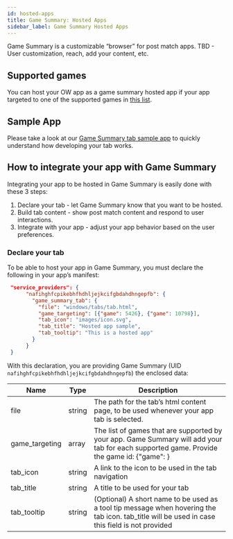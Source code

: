 ```yaml
---
id: hosted-apps
title: Game Summary: Hosted Apps
sidebar_label: Game Summary Hosted Apps
---
```


Game Summary is a customizable “browser” for post match apps. 
TBD - User customization, reach, add your content, etc.

## Supported games

You can host your OW app as a game summary hosted app if your app targeted to one of the supported games in [this list](../api/games-ids).

## Sample App

Please take a look at our [Game Summary tab sample app](https://github.com/overwolf) to quickly understand how developing your tab works.

## How to integrate your app with Game Summary

Integrating your app to be hosted in Game Summary is easily done with these 3 steps:

1. Declare your tab -  let Game Summary know that you want to be hosted.  
2. Build tab content - show post match content and respond to user interactions.  
3. Integrate with your app - adjust your app behavior based on the user preferences.

### Declare your tab

To be able to host your app in Game Summary, you must declare the following in your app’s manifest:

```json
 "service_providers": {
      "nafihghfcpikebhfhdhljejkcifgbdahdhngepfb": {
        "game_summary_tab": {
          "file": "windows/tabs/tab.html",
          "game_targeting": [{"game": 5426}, {"game": 10798}],
          "tab_icon": "images/icon.svg",
          "tab_title": "Hosted app sample",
          "tab_tooltip": "This is a hosted app"
        }
      }
 }
```

With this declaration, you are providing Game Summary (UID `nafihghfcpikebhfhdhljejkcifgbdahdhngepfb`) the enclosed data:

| Name     | Type  |  Description                          | 
|----------------|-------| ------------------------------------- |
| file           | string |  The path for the tab’s html content page, to be used whenever your app tab is selected.  | 
| game_targeting | array |  The list of games that are supported by your app. Game Summary will add your tab for each supported game. Provide the game id: {"game": <game id>}  | 
| tab_icon       | string | A link to the icon to be used in the tab navigation | 
| tab_title      | string | A title to be used for your tab  | 
| tab_tooltip   | string |  (Optional) A short name to be used as a tool tip message when hovering the tab icon. tab_title  will be used in case this field is not provided  | 


